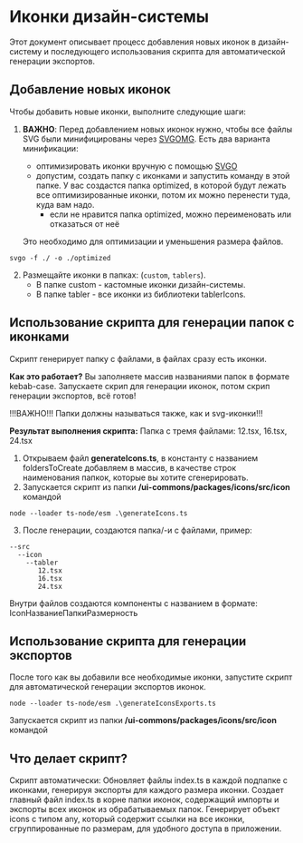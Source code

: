 # Иконки дизайн-системы

Этот документ описывает процесс добавления новых иконок в дизайн-систему и последующего использования скрипта для
автоматической генерации экспортов.

## Добавление новых иконок

Чтобы добавить новые иконки, выполните следующие шаги:

1. **ВАЖНО**: Перед добавлением новых иконок нужно, чтобы все файлы SVG были минифицированы
   через [SVGOMG](https://jakearchibald.github.io/svgomg/ 'SVGOMG'). Есть два варианта минификации:

   - оптимизировать иконки вручную с помощью [SVGO](https://github.com/svg/svgo)
   - допустим, создать папку с иконками и запустить команду в этой папке. У вас создастся папка optimized, в которой
     будут лежать все оптимизированные иконки, потом их можно перенести туда, куда вам надо.
     - если не нравится папка optimized, можно переименовать или отказаться от неё

   Это необходимо для оптимизации и уменьшения размера файлов.

```
svgo -f ./ -o ./optimized
```

2. Размещайте иконки в папках: (`custom`, `tablers`).
   - В папке custom - кастомные иконки дизайн-системы.
   - В папке tabler - все иконки из библиотеки tablerIcons.

## Использование скрипта для генерации папок с иконками

Скрипт генерирует папку с файлами, в файлах сразу есть иконки.

**Как это работает?**
Вы заполняете массив названиями папок в формате kebab-case. Запускаете скрип для генерации иконок, потом скрип генерации
экспортов, всё готов!

!!!ВАЖНО!!! Папки должны называться также, как и svg-иконки!!!

**Результат выполнения скрипта:** Папка с тремя файлами: 12.tsx, 16.tsx,
24.tsx

1. Открываем файл **generateIcons.ts**, в константу с названием foldersToCreate добавляем в массив, в качестве строк
   наименования папкок, которые вы хотите сгенерировать.
2. Запускается скрипт из папки **/ui-commons/packages/icons/src/icon** командой

```
node --loader ts-node/esm .\generateIcons.ts
```

3. После генерации, создаются папка/-и с файлами, пример:

```
--src
  --icon
    --tabler
       12.tsx
       16.tsx
       24.tsx
```

Внутри файлов создаются компоненты с названием в формате: IconНазваниеПапкиРазмерность

## Использование скрипта для генерации экспортов

После того как вы добавили все необходимые иконки, запустите скрипт для автоматической генерации экспортов иконок.

```
node --loader ts-node/esm .\generateIconsExports.ts

```

Запускается скрипт из папки **/ui-commons/packages/icons/src/icon** командой

## Что делает скрипт?

Скрипт автоматически: Обновляет файлы index.ts в каждой подпапке с иконками, генерируя экспорты для каждого размера
иконки. Создает главный файл index.ts в корне папки иконок, содержащий импорты и экспорты всех иконок из обрабатываемых
папок. Генерирует объект icons с типом any, который содержит ссылки на все иконки, сгруппированные по размерам, для
удобного доступа в приложении.
